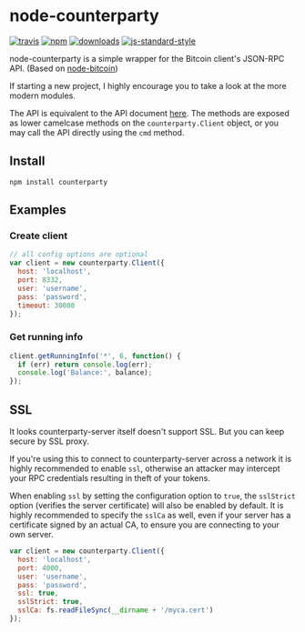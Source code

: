 # node-counterparty
[![travis][travis-image]][travis-url]
[![npm][npm-image]][npm-url]
[![downloads][downloads-image]][downloads-url]
[![js-standard-style][standard-image]][standard-url]

[travis-image]: https://travis-ci.org/monaco-ex/node-counterparty.svg?branch=master
[travis-url]: https://travis-ci.org/monaco-ex/node-counterparty

[npm-image]: https://img.shields.io/npm/v/counterparty.svg?style=flat
[npm-url]: https://npmjs.org/package/counterparty

[downloads-image]: https://img.shields.io/npm/dm/counterparty.svg?style=flat
[downloads-url]: https://npmjs.org/package/counterparty

[standard-image]: https://img.shields.io/badge/code%20style-standard-brightgreen.svg?style=flat
[standard-url]: http://standardjs.com

node-counterparty is a simple wrapper for the Bitcoin client's JSON-RPC API.
(Based on [node-bitcoin](https://github.com/freewil/node-bitcoin))

If starting a new project, I highly encourage you to take a look at the more modern modules.

The API is equivalent to the API document [here](http://counterparty.io/docs/api/).
The methods are exposed as lower camelcase methods on the `counterparty.Client`
object, or you may call the API directly using the `cmd` method.

## Install

`npm install counterparty`

## Examples

### Create client
```js
// all config options are optional
var client = new counterparty.Client({
  host: 'localhost',
  port: 8332,
  user: 'username',
  pass: 'password',
  timeout: 30000
});
```

### Get running info

```js
client.getRunningInfo('*', 6, function() {
  if (err) return console.log(err);
  console.log('Balance:', balance);
});
```

## SSL

It looks counterparty-server itself doesn't support SSL. But you can keep secure by SSL proxy.

If you're using this to connect to counterparty-server across a network it is highly
recommended to enable `ssl`, otherwise an attacker may intercept your RPC credentials
resulting in theft of your tokens.

When enabling `ssl` by setting the configuration option to `true`, the `sslStrict`
option (verifies the server certificate) will also be enabled by default. It is
highly recommended to specify the `sslCa` as well, even if your server has
a certificate signed by an actual CA, to ensure you are connecting
to your own server.

```js
var client = new counterparty.Client({
  host: 'localhost',
  port: 4000,
  user: 'username',
  pass: 'password',
  ssl: true,
  sslStrict: true,
  sslCa: fs.readFileSync(__dirname + '/myca.cert')
});
```
